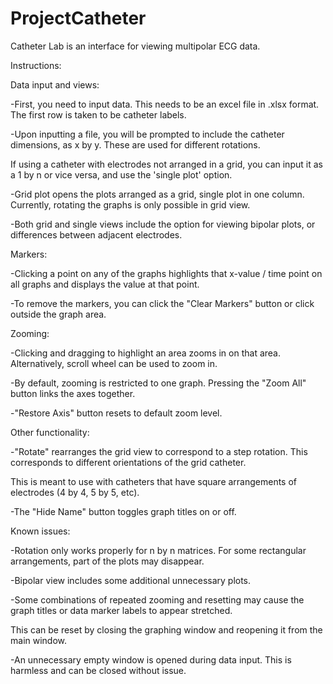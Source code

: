 # ProjectCatheter
Catheter Lab is an interface for viewing multipolar ECG data. 

Instructions:

Data input and views:

-First, you need to input data. This needs to be an excel file in .xlsx format. The first row is taken to be catheter labels.

-Upon inputting a file, you will be prompted to include the catheter dimensions, as x by y. These are used for different rotations. 

 If using a catheter with electrodes not arranged in a grid, you can input it as a 1 by n or vice versa, and use the 'single plot' option.
 
-Grid plot opens the plots arranged as a grid, single plot in one column. Currently, rotating the graphs is only possible in grid view.

-Both grid and single views include the option for viewing bipolar plots, or differences between adjacent electrodes.

Markers:

-Clicking a point on any of the graphs highlights that x-value / time point on all graphs and displays the value at that point. 

-To remove the markers, you can click the "Clear Markers" button or click outside the graph area.

Zooming:

-Clicking and dragging to highlight an area zooms in on that area. Alternatively, scroll wheel can be used to zoom in.

-By default, zooming is restricted to one graph. Pressing the "Zoom All" button links the axes together. 

-"Restore Axis" button resets to default zoom level.

Other functionality:

-"Rotate" rearranges the grid view to correspond to a step rotation. This corresponds to different orientations of the grid catheter. 

 This is meant to use with catheters that have square arrangements of electrodes (4 by 4, 5 by 5, etc).
 
-The "Hide Name" button toggles graph titles on or off.

Known issues:

-Rotation only works properly for n by n matrices. For some rectangular arrangements, part of the plots may disappear.

-Bipolar view includes some additional unnecessary plots. 

-Some combinations of repeated zooming and resetting may cause the graph titles or data marker labels to appear stretched. 

 This can be reset by closing the graphing window and reopening it from the main window.
 
-An unnecessary empty window is opened during data input. This is harmless and can be closed without issue.
